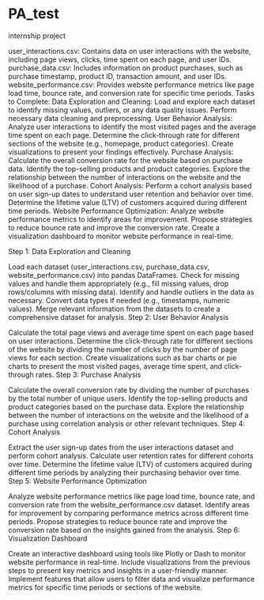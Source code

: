 # PA_test
internship project



user_interactions.csv: Contains data on user interactions with the website, including page views, clicks, time spent on each page, and user IDs.
purchase_data.csv: Includes information on product purchases, such as purchase timestamp, product ID, transaction amount, and user IDs.
website_performance.csv: Provides website performance metrics like page load time, bounce rate, and conversion rate for specific time periods.
Tasks to Complete:
Data Exploration and Cleaning:
Load and explore each dataset to identify missing values, outliers, or any data quality issues.
Perform necessary data cleaning and preprocessing.
User Behavior Analysis:
Analyze user interactions to identify the most visited pages and the average time spent on each page.
Determine the click-through rate for different sections of the website (e.g., homepage, product categories).
Create visualizations to present your findings effectively.
Purchase Analysis:
Calculate the overall conversion rate for the website based on purchase data.
Identify the top-selling products and product categories.
Explore the relationship between the number of interactions on the website and the likelihood of a purchase.
Cohort Analysis:
Perform a cohort analysis based on user sign-up dates to understand user retention and behavior over time.
Determine the lifetime value (LTV) of customers acquired during different time periods.
Website Performance Optimization:
Analyze website performance metrics to identify areas for improvement.
Propose strategies to reduce bounce rate and improve the conversion rate.
Create a visualization dashboard to monitor website performance in real-time.


Step 1: Data Exploration and Cleaning

Load each dataset (user_interactions.csv, purchase_data.csv, website_performance.csv) into pandas DataFrames.
Check for missing values and handle them appropriately (e.g., fill missing values, drop rows/columns with missing data).
Identify and handle outliers in the data as necessary.
Convert data types if needed (e.g., timestamps, numeric values).
Merge relevant information from the datasets to create a comprehensive dataset for analysis.
Step 2: User Behavior Analysis

Calculate the total page views and average time spent on each page based on user interactions.
Determine the click-through rate for different sections of the website by dividing the number of clicks by the number of page views for each section.
Create visualizations such as bar charts or pie charts to present the most visited pages, average time spent, and click-through rates.
Step 3: Purchase Analysis

Calculate the overall conversion rate by dividing the number of purchases by the total number of unique users.
Identify the top-selling products and product categories based on the purchase data.
Explore the relationship between the number of interactions on the website and the likelihood of a purchase using correlation analysis or other relevant techniques.
Step 4: Cohort Analysis

Extract the user sign-up dates from the user interactions dataset and perform cohort analysis.
Calculate user retention rates for different cohorts over time.
Determine the lifetime value (LTV) of customers acquired during different time periods by analyzing their purchasing behavior over time.
Step 5: Website Performance Optimization

Analyze website performance metrics like page load time, bounce rate, and conversion rate from the website_performance.csv dataset.
Identify areas for improvement by comparing performance metrics across different time periods.
Propose strategies to reduce bounce rate and improve the conversion rate based on the insights gained from the analysis.
Step 6: Visualization Dashboard

Create an interactive dashboard using tools like Plotly or Dash to monitor website performance in real-time.
Include visualizations from the previous steps to present key metrics and insights in a user-friendly manner.
Implement features that allow users to filter data and visualize performance metrics for specific time periods or sections of the website.
